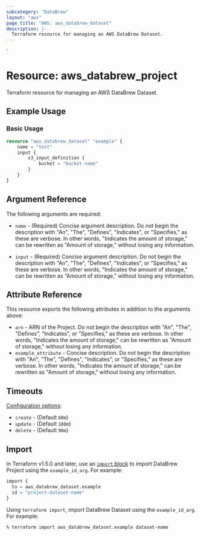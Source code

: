 ```yaml
---
subcategory: "DataBrew"
layout: "aws"
page_title: "AWS: aws_databrew_dataset"
description: |-
  Terraform resource for managing an AWS DataBrew Dataset.
---
```

<!---
TIP: A few guiding principles for writing documentation:
1. Use simple language while avoiding jargon and figures of speech.
2. Focus on brevity and clarity to keep a reader's attention.
3. Use active voice and present tense whenever you can.
4. Document your feature as it exists now; do not mention the future or past if you can help it.
5. Use accessible and inclusive language.
--->`
# Resource: aws_databrew_project

Terraform resource for managing an AWS DataBrew Dataset.

## Example Usage

### Basic Usage

```terraform
resource "aws_databrew_dataset" "example" {
    name = "test"
    input {
        s3_input_definition {
            bucket = "bucket-name"
        }
    }
}
```

## Argument Reference

The following arguments are required:

* `name` - (Required) Concise argument description. Do not begin the description with "An", "The", "Defines", "Indicates", or "Specifies," as these are verbose. In other words, "Indicates the amount of storage," can be rewritten as "Amount of storage," without losing any information.

* `input` - (Required) Concise argument description. Do not begin the description with "An", "The", "Defines", "Indicates", or "Specifies," as these are verbose. In other words, "Indicates the amount of storage," can be rewritten as "Amount of storage," without losing any information.


## Attribute Reference

This resource exports the following attributes in addition to the arguments above:

* `arn` - ARN of the Project. Do not begin the description with "An", "The", "Defines", "Indicates", or "Specifies," as these are verbose. In other words, "Indicates the amount of storage," can be rewritten as "Amount of storage," without losing any information.
* `example_attribute` - Concise description. Do not begin the description with "An", "The", "Defines", "Indicates", or "Specifies," as these are verbose. In other words, "Indicates the amount of storage," can be rewritten as "Amount of storage," without losing any information.

## Timeouts

[Configuration options](https://developer.hashicorp.com/terraform/language/resources/syntax#operation-timeouts):

* `create` - (Default `60m`)
* `update` - (Default `180m`)
* `delete` - (Default `90m`)

## Import

In Terraform v1.5.0 and later, use an [`import` block](https://developer.hashicorp.com/terraform/language/import) to import DataBrew Project using the `example_id_arg`. For example:

```terraform
import {
  to = aws_databrew_dataset.example
  id = "project-dataset-name"
}
```

Using `terraform import`, import DataBrew Dataset using the `example_id_arg`. For example:

```console
% terraform import aws_databrew_dataset.example dataset-name
```
